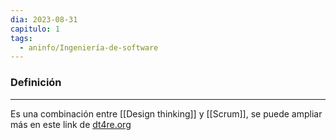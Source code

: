 ```yaml
---
dia: 2023-08-31
capitulo: 1
tags:
  - aninfo/Ingeniería-de-software
---
```

### Definición
---
Es una combinación entre [[Design thinking]] y [[Scrum]], se puede ampliar más en este link de [dt4re.org](https://www.dt4re.org) 